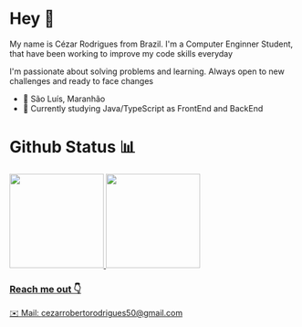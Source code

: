 # Hey 👋

My name is Cézar Rodrigues from Brazil. I'm a Computer Enginner Student, that have been working to improve my code skills everyday

I'm passionate about solving problems and learning. Always open to new challenges and ready to face changes

 - 📍 São Luís, Maranhão
 - 📖 Currently studying Java/TypeScript as FrontEnd and BackEnd
 

# Github Status 📊
<div>
   <a href="https://github.com/CezarRoberto">
   <img height="165em" src="https://github-readme-stats.vercel.app/api?username=CezarRoberto&show_icons=true&theme=dracula&include_all_commits=true&count_private=true"/>
   <img height="165em" src="https://github-readme-stats.vercel.app/api/top-langs/?username=CezarRoberto&layout=compact&langs_count=16&theme=dracula"/>
<div>


### Reach me out 👇
✉️ Mail: cezarrobertorodrigues50@gmail.com
